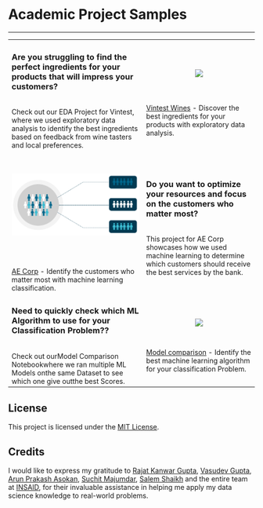 # Academic Project Samples
---

| | |
|:-- |:-- |
|<h3><strong>Are you struggling to find the perfect ingredients for your products that will impress your customers?</strong></h3><br> Check out our EDA Project for Vintest, where we used exploratory data analysis to identify the best ingredients based on feedback from wine tasters and local preferences.| <p align="center" style="padding-top:20px;padding-bottom:20px;"><img src="https://raw.githubusercontent.com/insaid2018/Term-2/master/wine%20gif%20term%201%20%26%20Term%202.gif"></p> <br> [Vintest Wines](https://github.com/Mihir-Ai-lab/Insaid/tree/main/EDA%20Projects/Vintest%20Wines "Vintest Wines") - Discover the best ingredients for your products with exploratory data analysis. | 
| <p align="center" style="padding-top:30px;padding-bottom:30px;"><img src="https://raw.githubusercontent.com/Mihir-Ai-lab/Academic-Projects/main/Images/Classification.gif"></p> <br> [AE Corp](https://github.com/Mihir-Ai-lab/Insaid/blob/main/ML%20Projects/AE%20Corp/README.md "AE Corp") - Identify the customers who matter most with machine learning classification.| <h3><strong>Do you want to optimize your resources and focus on the customers who matter most?</strong></h3><br> This project for AE Corp showcases how we used machine learning to determine which customers should receive the best services by the bank.|
|<h3><strong>Need to quickly check which ML Algorithm to use for your Classification Problem??</strong></h3><br> Check out ourModel Comparison Notebookwhere we ran multiple ML Models onthe same Dataset to see which one give outthe best Scores.| <p align="center" style="padding-top:10px;padding-bottom:10px;"><img src="https://raw.githubusercontent.com/Mihir-Ai-lab/Academic-Projects/blob/main/Images/math-zach-galifianakis.gif"></p> <br> [Model comparison](https://github.com/Mihir-Ai-lab/Insaid/blob/main/ML%20Projects/AE%20Corp/README.md "Model Comparison") - Identify the best machine learning algorithm for your classification Problem.

## License

This project is licensed under the [MIT License](LICENSE).

## Credits

I would like to express my gratitude to [Rajat Kanwar Gupta](https://www.linkedin.com/in/rajatkanwargupta), [Vasudev Gupta](https://www.linkedin.com/in/vasudev-gupta-562a73168), [Arun Prakash Asokan](https://www.linkedin.com/in/arunprakashasokan), [Suchit Majumdar](https://www.linkedin.com/in/suchitmajumdar), [Salem Shaikh](https://www.linkedin.com/in/slmsshk) and the entire team at [INSAID](https://www.linkedin.com/school/insaid/), for their invaluable assistance in helping me apply my data science knowledge to real-world problems.
